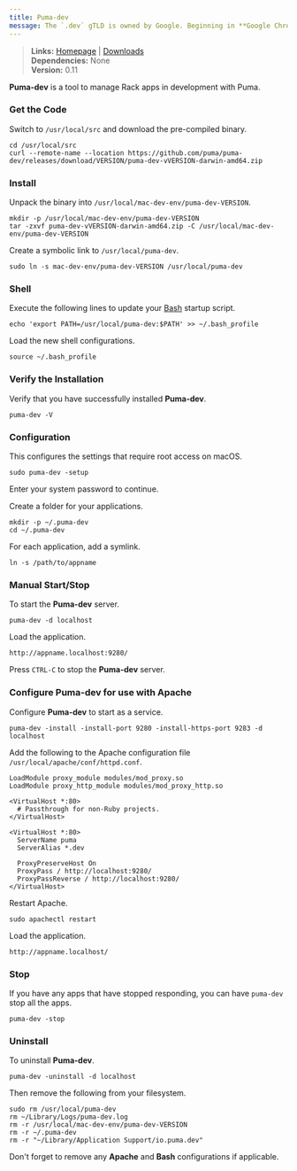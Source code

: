 ```yaml
---
title: Puma-dev
message: The `.dev` gTLD is owned by Google. Beginning in **Google Chrome version 63**, `.dev` domains are redirected to HTTPS. Therefore, this guide is now using `.localhost` to host local web projects.
---
```


> **Links:** [Homepage](https://github.com/puma/puma-dev) | [Downloads](https://github.com/puma/puma-dev/releases)  
> **Dependencies:** None  
> **Version:** <span id="version">0.11</span>

**Puma-dev** is a tool to manage Rack apps in development with Puma.


### Get the Code

Switch to `/usr/local/src` and download the pre-compiled binary.

	cd /usr/local/src
	curl --remote-name --location https://github.com/puma/puma-dev/releases/download/VERSION/puma-dev-vVERSION-darwin-amd64.zip


### Install

Unpack the binary into `/usr/local/mac-dev-env/puma-dev-VERSION`.

	mkdir -p /usr/local/mac-dev-env/puma-dev-VERSION
	tar -zxvf puma-dev-vVERSION-darwin-amd64.zip -C /usr/local/mac-dev-env/puma-dev-VERSION

Create a symbolic link to `/usr/local/puma-dev`.

	sudo ln -s mac-dev-env/puma-dev-VERSION /usr/local/puma-dev


### Shell

Execute the following lines to update your [Bash](http://en.wikipedia.org/wiki/Bash_%28Unix_shell%29) startup script.

	echo 'export PATH=/usr/local/puma-dev:$PATH' >> ~/.bash_profile

Load the new shell configurations.

	source ~/.bash_profile


### Verify the Installation

Verify that you have successfully installed **Puma-dev**.

	puma-dev -V


### Configuration

This configures the settings that require root access on macOS.

	sudo puma-dev -setup

Enter your system password to continue.

Create a folder for your applications.

	mkdir -p ~/.puma-dev
	cd ~/.puma-dev

For each application, add a symlink.

	ln -s /path/to/appname


### Manual Start/Stop

To start the **Puma-dev** server.

	puma-dev -d localhost

Load the application.

	http://appname.localhost:9280/

Press `CTRL-C` to stop the **Puma-dev** server.


### Configure Puma-dev for use with Apache

Configure **Puma-dev** to start as a service.

	puma-dev -install -install-port 9280 -install-https-port 9283 -d localhost

Add the following to the Apache configuration file `/usr/local/apache/conf/httpd.conf`.

	LoadModule proxy_module modules/mod_proxy.so
	LoadModule proxy_http_module modules/mod_proxy_http.so

	<VirtualHost *:80>
	  # Passthrough for non-Ruby projects.
	</VirtualHost>

	<VirtualHost *:80>
	  ServerName puma
	  ServerAlias *.dev

	  ProxyPreserveHost On
	  ProxyPass / http://localhost:9280/
	  ProxyPassReverse / http://localhost:9280/
	</VirtualHost>

Restart Apache.

	sudo apachectl restart

Load the application.

	http://appname.localhost/


### Stop

If you have any apps that have stopped responding, you can have `puma-dev` stop all the apps.

	puma-dev -stop


### Uninstall

To uninstall **Puma-dev**.

	puma-dev -uninstall -d localhost

Then remove the following from your filesystem.

	sudo rm /usr/local/puma-dev
	rm ~/Library/Logs/puma-dev.log
	rm -r /usr/local/mac-dev-env/puma-dev-VERSION
	rm -r ~/.puma-dev
	rm -r "~/Library/Application Support/io.puma.dev"

Don't forget to remove any **Apache** and **Bash** configurations if applicable.
